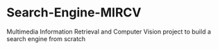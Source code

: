 # Search-Engine-MIRCV
Multimedia Information Retrieval and Computer Vision project to build a search engine from scratch
